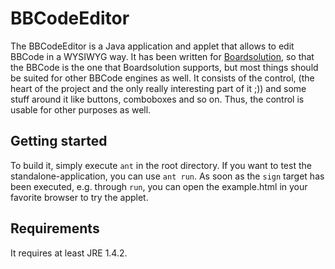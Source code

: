 BBCodeEditor
============

The BBCodeEditor is a Java application and applet that allows to edit BBCode
in a WYSIWYG way. It has been written for [Boardsolution](/ScSo/Boardsolution),
so that the BBCode is the one that Boardsolution supports, but most things
should be suited for other BBCode engines as well. It consists of the control,
(the heart of the project and the only really interesting part of it ;)) and
some stuff around it like buttons, comboboxes and so on. Thus, the control is
usable for other purposes as well.

Getting started
---------------

To build it, simply execute `ant` in the root directory. If you want to test
the standalone-application, you can use `ant run`. As soon as the `sign`
target has been executed, e.g. through `run`, you can open the example.html
in your favorite browser to try the applet.

Requirements
------------

It requires at least JRE 1.4.2.

